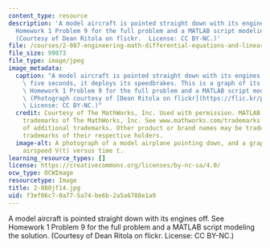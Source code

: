 ```yaml
---
content_type: resource
description: 'A model aircraft is pointed straight down with its engines off. See
  Homework 1 Problem 9 for the full problem and a MATLAB script modeling the solution.
  (Courtesy of Dean Ritola on flickr.  License: CC BY-NC.)'
file: /courses/2-087-engineering-math-differential-equations-and-linear-algebra-fall-2014/f3ef06c70a775a74be6b2a5a6788e1a9_2-080jf14.jpg
file_size: 99873
file_type: image/jpeg
image_metadata:
  caption: "A model aircraft is pointed straight down with its engines off. After\
    \ five seconds, it deploys its speedbrakes. This is a graph of its velocity. See\
    \ Homework 1 Problem 9 for the full problem and a MATLAB script modeling the solution.\
    \ (Photograph courtesy of [Dean Ritola on flickr](https://flic.kr/p/8UGAcG).\_\
    \ License: CC BY-NC.)"
  credit: Courtesy of The MathWorks, Inc. Used with permission. MATLAB is a registered
    trademarks of The MathWorks, Inc. See www.mathworks.com/trademarks for a list
    of additional trademarks. Other product or brand names may be trademarks or registered
    trademarks of their respective holders.
  image-alt: A photograph of a model airplane pointing down, and a graph of the plane's
    airspeed V(t) versus time t.
learning_resource_types: []
license: https://creativecommons.org/licenses/by-nc-sa/4.0/
ocw_type: OCWImage
resourcetype: Image
title: 2-080jf14.jpg
uid: f3ef06c7-0a77-5a74-be6b-2a5a6788e1a9
---
```

A model aircraft is pointed straight down with its engines off. See Homework 1 Problem 9 for the full problem and a MATLAB script modeling the solution. (Courtesy of Dean Ritola on flickr.  License: CC BY-NC.)